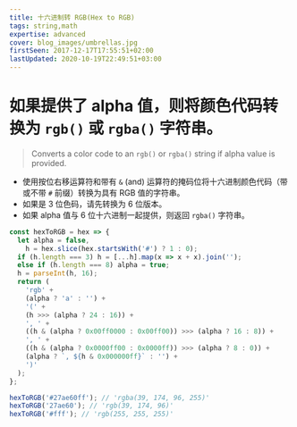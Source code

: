 ```yaml
---
title: 十六进制转 RGB(Hex to RGB)
tags: string,math
expertise: advanced
cover: blog_images/umbrellas.jpg
firstSeen: 2017-12-17T17:55:51+02:00
lastUpdated: 2020-10-19T22:49:51+03:00
---
```


# 如果提供了 alpha 值，则将颜色代码转换为 `rgb()` 或 `rgba()` 字符串。
> Converts a color code to an `rgb()` or `rgba()` string if alpha value is provided.

- 使用按位右移运算符和带有 `&` (and) 运算符的掩码位将十六进制颜色代码（带或不带 `#` 前缀）转换为具有 RGB 值的字符串。
- 如果是 3 位色码，请先转换为 6 位版本。
- 如果 alpha 值与 6 位十六进制一起提供，则返回 `rgba()` 字符串。

```js
const hexToRGB = hex => {
  let alpha = false,
    h = hex.slice(hex.startsWith('#') ? 1 : 0);
  if (h.length === 3) h = [...h].map(x => x + x).join('');
  else if (h.length === 8) alpha = true;
  h = parseInt(h, 16);
  return (
    'rgb' +
    (alpha ? 'a' : '') +
    '(' +
    (h >>> (alpha ? 24 : 16)) +
    ', ' +
    ((h & (alpha ? 0x00ff0000 : 0x00ff00)) >>> (alpha ? 16 : 8)) +
    ', ' +
    ((h & (alpha ? 0x0000ff00 : 0x0000ff)) >>> (alpha ? 8 : 0)) +
    (alpha ? `, ${h & 0x000000ff}` : '') +
    ')'
  );
};
```

```js
hexToRGB('#27ae60ff'); // 'rgba(39, 174, 96, 255)'
hexToRGB('27ae60'); // 'rgb(39, 174, 96)'
hexToRGB('#fff'); // 'rgb(255, 255, 255)'
```
